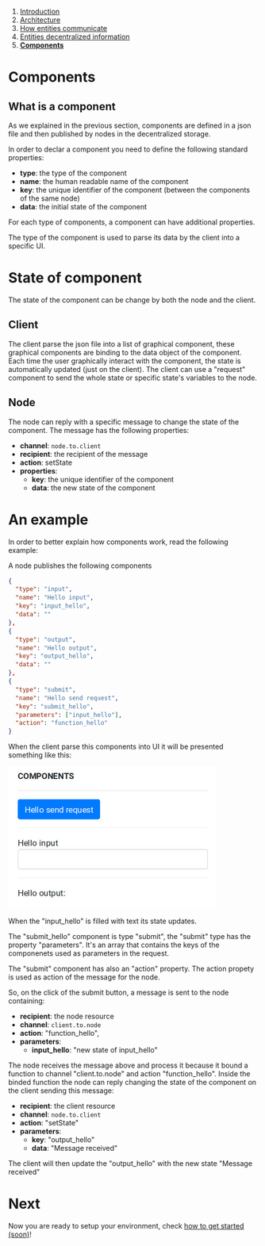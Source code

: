 1. [Introduction](index.md)
2. [Architecture](architecture.md)
3. [How entities communicate](communication.md)
4. [Entities decentralized information](decentralization.md)
5. [**Components**](components.md)

# Components

## What is a component
As we explained in the previous section, components are defined in a json file and then published by nodes in the decentralized storage.

In order to declar a component you need to define the following standard properties:
* **type**: the type of the component
* **name**: the human readable name of the component
* **key**: the unique identifier of the component (between the components of the same node)
* **data**: the initial state of the component

For each type of components, a component can have additional properties.

The type of the component is used to parse its data by the client into a specific UI.

# State of component
The state of the component can be change by both the node and the client.

## Client
The client parse the json file into a list of graphical component, these graphical components are binding to the data object of the component. Each time the user graphically interact with the component, the state is automatically updated (just on the client). The client can use a "request" component to send the whole state or specific state's variables to the node.

## Node
The node can reply with a specific message to change the state of the component. The message has the following properties:
* **channel**: `node.to.client`
* **recipient**: the recipient of the message
* **action**: setState
* **properties**:
  * **key**: the unique identifier of the component
  * **data**: the new state of the component

# An example
In order to better explain how components work, read the following example:

A node publishes the following components
```json
{
  "type": "input",
  "name": "Hello input",
  "key": "input_hello",
  "data": ""
},
{
  "type": "output",
  "name": "Hello output",
  "key": "output_hello",
  "data": ""
},
{
  "type": "submit",
  "name": "Hello send request",
  "key": "submit_hello",
  "parameters": ["input_hello"],
  "action": "function_hello"
}
```

When the client parse this components into UI it will be presented something like this:

![Components UI](images/components/1-components.jpg)

When the "input_hello" is filled with text its state updates.

The "submit_hello" component is type "submit", the "submit" type has the property "parameters". It's an array that contains the keys of the componenets used as parameters in the request.

The "submit" component has also an "action" property. The action propety is used as action of the message for the node.

So, on the click of the submit button, a message is sent to the node containing:
* **recipient**: the node resource
* **channel**: `client.to.node`
* **action**: "function_hello",
* **parameters**:
  * **input_hello**: "new state of input_hello"

The node receives the message above and process it because it bound a function to channel "client.to.node" and action "function_hello". Inside the binded function the node can reply changing the state of the component on the client sending this message:
* **recipient**: the client resource
* **channel**: `node.to.client`
* **action**: "setState"
* **parameters**:
  * **key**: "output_hello"
  * **data**: "Message received"

The client will then update the "output_hello" with the new state "Message received"

# Next
Now you are ready to setup your environment, check [how to get started (soon)](https://nile.shopping/)!
